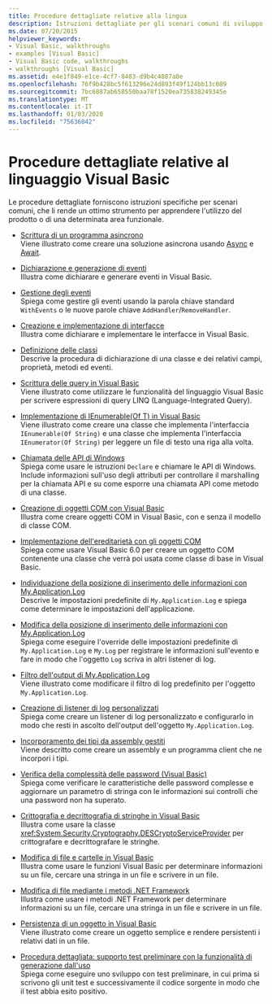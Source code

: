 ```yaml
---
title: Procedure dettagliate relative alla lingua
description: Istruzioni dettagliate per gli scenari comuni di sviluppo Visual Basic
ms.date: 07/20/2015
helpviewer_keywords:
- Visual Basic, walkthroughs
- examples [Visual Basic]
- Visual Basic code, walkthroughs
- walkthroughs [Visual Basic]
ms.assetid: e4e1f849-e1ce-4cf7-8483-d9b4c4887a8e
ms.openlocfilehash: 76f9b428bc5f613296e24d893f49f124bb13c089
ms.sourcegitcommit: 7bc6887ab658550baa78f1520ea735838249345e
ms.translationtype: MT
ms.contentlocale: it-IT
ms.lasthandoff: 01/03/2020
ms.locfileid: "75636042"
---
```

# <a name="visual-basic-language-walkthroughs"></a>Procedure dettagliate relative al linguaggio Visual Basic

Le procedure dettagliate forniscono istruzioni specifiche per scenari comuni, che li rende un ottimo strumento per apprendere l'utilizzo del prodotto o di una determinata area funzionale.

- [Scrittura di un programma asincrono](./programming-guide/concepts/async/walkthrough-accessing-the-web-by-using-async-and-await.md)  
 Viene illustrato come creare una soluzione asincrona usando [Async](language-reference/modifiers/async.md) e [Await](language-reference/operators/await-operator.md).

- [Dichiarazione e generazione di eventi](programming-guide/language-features/events/walkthrough-declaring-and-raising-events.md)  
 Illustra come dichiarare e generare eventi in Visual Basic.

- [Gestione degli eventi](programming-guide/language-features/events/walkthrough-handling-events.md)  
 Spiega come gestire gli eventi usando la parola chiave standard `WithEvents` o le nuove parole chiave `AddHandler`/`RemoveHandler`.

- [Creazione e implementazione di interfacce](programming-guide/language-features/interfaces/walkthrough-creating-and-implementing-interfaces.md)  
 Illustra come dichiarare e implementare le interfacce in Visual Basic.

- [Definizione delle classi](programming-guide/language-features/objects-and-classes/walkthrough-defining-classes.md)  
 Descrive la procedura di dichiarazione di una classe e dei relativi campi, proprietà, metodi ed eventi.

- [Scrittura delle query in Visual Basic](programming-guide/concepts/linq/walkthrough-writing-queries.md)  
 Viene illustrato come utilizzare le funzionalità del linguaggio Visual Basic per scrivere espressioni di query LINQ (Language-Integrated Query).

- [Implementazione di IEnumerable(Of T) in Visual Basic](programming-guide/language-features/control-flow/walkthrough-implementing-ienumerable-of-t.md)  
 Viene illustrato come creare una classe che implementa l'interfaccia `IEnumerable(Of String)` e una classe che implementa l'interfaccia `IEnumerator(Of String)` per leggere un file di testo una riga alla volta.

- [Chiamata delle API di Windows](programming-guide/com-interop/walkthrough-calling-windows-apis.md)  
 Spiega come usare le istruzioni `Declare` e chiamare le API di Windows. Include informazioni sull'uso degli attributi per controllare il marshalling per la chiamata API e su come esporre una chiamata API come metodo di una classe.

- [Creazione di oggetti COM con Visual Basic](programming-guide/com-interop/walkthrough-creating-com-objects.md)  
 Illustra come creare oggetti COM in Visual Basic, con e senza il modello di classe COM.

- [Implementazione dell'ereditarietà con gli oggetti COM](programming-guide/com-interop/walkthrough-implementing-inheritance-with-com-objects.md)  
 Spiega come usare Visual Basic 6.0 per creare un oggetto COM contenente una classe che verrà poi usata come classe di base in Visual Basic.

- [Individuazione della posizione di inserimento delle informazioni con My.Application.Log](developing-apps/programming/log-info/walkthrough-determining-where-my-application-log-writes-information.md)  
 Descrive le impostazioni predefinite di `My.Application.Log` e spiega come determinare le impostazioni dell'applicazione.

- [Modifica della posizione di inserimento delle informazioni con My.Application.Log](developing-apps/programming/log-info/walkthrough-changing-where-my-application-log-writes-information.md)  
 Spiega come eseguire l'override delle impostazioni predefinite di `My.Application.Log` e `My.Log` per registrare le informazioni sull'evento e fare in modo che l'oggetto `Log` scriva in altri listener di log.

- [Filtro dell'output di My.Application.Log](developing-apps/programming/log-info/walkthrough-filtering-my-application-log-output.md)  
 Viene illustrato come modificare il filtro di log predefinito per l'oggetto `My.Application.Log`.

- [Creazione di listener di log personalizzati](developing-apps/programming/log-info/walkthrough-creating-custom-log-listeners.md)  
 Spiega come creare un listener di log personalizzato e configurarlo in modo che resti in ascolto dell'output dell'oggetto `My.Application.Log`.

- [Incorporamento dei tipi da assembly gestiti](../standard/assembly/embed-types-visual-studio.md)  
 Viene descritto come creare un assembly e un programma client che ne incorpori i tipi.

- [Verifica della complessità delle password (Visual Basic)](programming-guide/language-features/strings/walkthrough-validating-that-passwords-are-complex.md)  
 Spiega come verificare le caratteristiche delle password complesse e aggiornare un parametro di stringa con le informazioni sui controlli che una password non ha superato.

- [Crittografia e decrittografia di stringhe in Visual Basic](programming-guide/language-features/strings/walkthrough-encrypting-and-decrypting-strings.md)  
 Illustra come usare la classe <xref:System.Security.Cryptography.DESCryptoServiceProvider> per crittografare e decrittografare le stringhe.

- [Modifica di file e cartelle in Visual Basic](developing-apps/programming/drives-directories-files/walkthrough-manipulating-files-and-directories.md)  
 Illustra come usare le funzioni Visual Basic per determinare informazioni su un file, cercare una stringa in un file e scrivere in un file.

- [Modifica di file mediante i metodi .NET Framework](developing-apps/programming/drives-directories-files/walkthrough-manipulating-files-by-using-net-framework-methods.md)  
 Illustra come usare i metodi .NET Framework per determinare informazioni su un file, cercare una stringa in un file e scrivere in un file.

- [Persistenza di un oggetto in Visual Basic](programming-guide/concepts/serialization/walkthrough-persisting-an-object-in-visual-studio.md)  
 Viene illustrato come creare un oggetto semplice e rendere persistenti i relativi dati in un file.

- [Procedura dettagliata: supporto test preliminare con la funzionalità di generazione dall'uso](/visualstudio/ide/walkthrough-test-first-support-with-the-generate-from-usage-feature)  
 Spiega come eseguire uno sviluppo con test preliminare, in cui prima si scrivono gli unit test e successivamente il codice sorgente in modo che il test abbia esito positivo.
